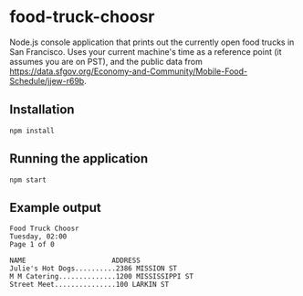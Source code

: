 # food-truck-choosr

Node.js console application that prints out the currently open food trucks in San Francisco. Uses your current machine's time as a reference point (it assumes you are on PST), and the public data from https://data.sfgov.org/Economy-and-Community/Mobile-Food-Schedule/jjew-r69b.

## Installation

`npm install`

## Running the application

`npm start`

## Example output

```
Food Truck Choosr
Tuesday, 02:00
Page 1 of 0

NAME                     ADDRESS
Julie's Hot Dogs..........2386 MISSION ST
M M Catering..............1200 MISSISSIPPI ST
Street Meet...............100 LARKIN ST
```
